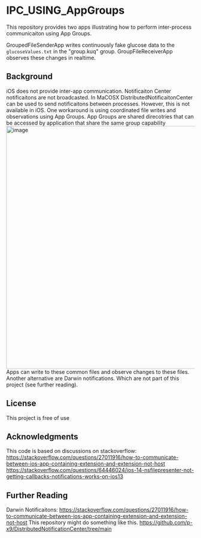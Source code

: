 # IPC_USING_AppGroups

This repository provides two apps illustrating how to perform inter-process communicaiton using App Groups.

GroupedFileSenderApp writes continuously fake glucose data to the `glucoseValues.txt` in the "group.kuq" group.
GroupFileReceiverApp observes these changes in realtime. 

## Background
iOS does not provide inter-app communication. Notificaiton Center notificaitons are not broadcasted. In MaCOSX DistributedNotificaitonCenter can be used to send notificaitons between processes. However, this is not available in iOS.
One workaround is using coordinated file writes and observations using App Groups. App Groups are shared direcotries that can be accessed by application that share the same group capability
<img width="648" alt="image" src="https://github.com/janvv/GroupedFileSenderApp/assets/13400913/dd952455-e9fd-47f4-9065-4986f5ecb981">
Apps can write to these common files and observe changes to these files. Another alternative are Darwin notifications. Which are not part of this project (see further reading).

## License

This project is free of use

## Acknowledgments
This code is based on discussions on stackoverflow:
https://stackoverflow.com/questions/27011916/how-to-communicate-between-ios-app-containing-extension-and-extension-not-host
https://stackoverflow.com/questions/64446024/ios-14-nsfilepresenter-not-getting-callbacks-notifications-works-on-ios13

## Further Reading
Darwin Notificaitons:
https://stackoverflow.com/questions/27011916/how-to-communicate-between-ios-app-containing-extension-and-extension-not-host
This repository might do something like this.
https://github.com/p-x9/DistributedNotificationCenter/tree/main
